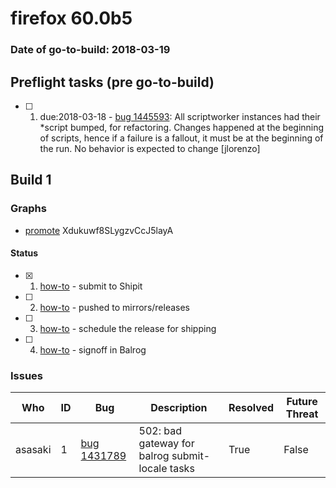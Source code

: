 # firefox 60.0b5

### Date of go-to-build: 2018-03-19

## Preflight tasks (pre go-to-build)
- [ ] 1. due:2018-03-18 - [bug 1445593](https://bugzil.la/1445593): All scriptworker instances had their *script bumped, for refactoring. Changes happened at the beginning of scripts, hence if a failure is a fallout, it must be at the beginning of the run. No behavior is expected to change [jlorenzo]

## Build 1  

### Graphs
* [promote](https://tools.taskcluster.net/push-inspector/#/Xdukuwf8SLygzvCcJ5layA) Xdukuwf8SLygzvCcJ5layA


#### Status
- [x] 1.  [how-to](https://wiki.mozilla.org/Release:Release_Automation_on_Mercurial:Starting_a_Release#Submit_to_Ship_It)  - submit to Shipit
- [ ] 2.  [how-to](https://github.com/mozilla-releng/releasewarrior-2.0/blob/master/docs/release-promotion/desktop/howto.md#push-artifacts-to-releases-directory)  - pushed to mirrors/releases
- [ ] 3.  [how-to](https://github.com/mozilla-releng/releasewarrior-2.0/blob/master/docs/release-promotion/desktop/howto.md#ship-the-release)  - schedule the release for shipping
- [ ] 4.  [how-to](https://github.com/mozilla-releng/releasewarrior-2.0/blob/master/docs/release-promotion/desktop/howto.md#obtain-sign-offs-for-changes)  - signoff in Balrog

### Issues
| Who                 | ID               | Bug                                                                 | Description                | Resolved                | Future Threat                |
| ------------------- | ---------------- | ------------------------------------------------------------------- | -------------------------- | ----------------------- | ---------------------------- |
| asasaki  | 1 | [bug 1431789](https://bugzil.la/1431789)        | 502: bad gateway for balrog submit-locale tasks | True | False |

